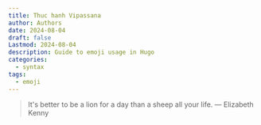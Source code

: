 ```yaml
---
title: Thuc hanh Vipassana
author: Authors
date: 2024-08-04
draft: false
Lastmod: 2024-08-04
description: Guide to emoji usage in Hugo
categories:
  - syntax
tags:
  - emoji
---
```


> It's better to be a lion for a day than a sheep all your life.
> — Elizabeth Kenny